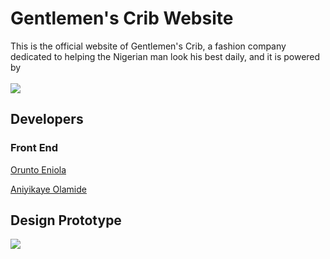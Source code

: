 # Gentlemen's Crib Website
This is the official website of Gentlemen's Crib, a fashion company dedicated to helping the Nigerian man look his best daily, and it is powered by <br/><br/>
<img src="https://img.shields.io/badge/React-20232A?style=for-the-badge&logo=react&logoColor=61DAFB" />

## Developers
### Front End
[Orunto Eniola](https://github.com/orunto)

[Aniyikaye Olamide](https://github.com/chayilDeborah)

## Design Prototype
[<img src="https://img.shields.io/badge/Figma-F24E1E?style=for-the-badge&logo=figma&logoColor=white">](https://www.figma.com/file/0e7tdvNKQrKFZg5SyBEJr7/Gentlemen's-Crib?node-id=0%3A1)

